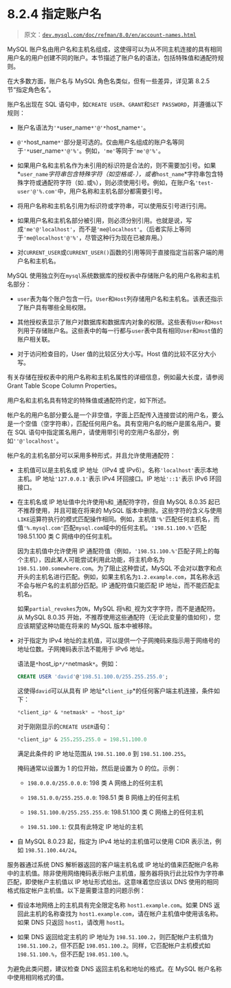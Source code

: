 # 8.2.4 指定账户名

> 原文：[`dev.mysql.com/doc/refman/8.0/en/account-names.html`](https://dev.mysql.com/doc/refman/8.0/en/account-names.html)

MySQL 账户名由用户名和主机名组成，这使得可以为从不同主机连接的具有相同用户名的用户创建不同的账户。本节描述了账户名的语法，包括特殊值和通配符规则。

在大多数方面，账户名与 MySQL 角色名类似，但有一些差异，详见第 8.2.5 节“指定角色名”。

账户名出现在 SQL 语句中，如`CREATE USER`、`GRANT`和`SET PASSWORD`，并遵循以下规则：

+   账户名语法为`'*`user_name`*'@'*`host_name`*'`。

+   `@'*`host_name`*'`部分是可选的。仅由用户名组成的账户名等同于`'*`user_name`*'@'%'`。例如，`'me'`等同于`'me'@'%'`。

+   如果用户名和主机名作为未引用的标识符是合法的，则不需要加引号。如果*`user_name`*字符串包含特殊字符（如空格或`-`），或者*`host_name`*字符串包含特殊字符或通配符字符（如`.`或`%`），则必须使用引号。例如，在账户名`'test-user'@'%.com'`中，用户名称和主机名部分都需要引号。

+   将用户名称和主机名引用为标识符或字符串，可以使用反引号进行引用。

+   如果用户名和主机名部分被引用，则必须分别引用。也就是说，写成`'me'@'localhost'`，而不是`'me@localhost'`。（后者实际上等同于`'me@localhost'@'%'`，尽管这种行为现在已被弃用。）

+   对`CURRENT_USER`或`CURRENT_USER()`函数的引用等同于直接指定当前客户端的用户名和主机名。

MySQL 使用独立列在`mysql`系统数据库的授权表中存储账户名的用户名称和主机名部分：

+   `user`表为每个账户包含一行。`User`和`Host`列存储用户名和主机名。该表还指示了账户具有哪些全局权限。

+   其他授权表显示了账户对数据库和数据库内对象的权限。这些表有`User`和`Host`列用于存储账户名。这些表中的每一行都与`user`表中具有相同`User`和`Host`值的账户相关联。

+   对于访问检查目的，User 值的比较区分大小写。Host 值的比较不区分大小写。

有关存储在授权表中的用户名称和主机名属性的详细信息，例如最大长度，请参阅 Grant Table Scope Column Properties。

用户名和主机名具有特定的特殊值或通配符约定，如下所述。

帐户名的用户名部分要么是一个非空值，字面上匹配传入连接尝试的用户名，要么是一个空值（空字符串），匹配任何用户名。具有空用户名的帐户是匿名用户。要在 SQL 语句中指定匿名用户，请使用带引号的空用户名部分，例如`''@'localhost'`。

帐户名的主机名部分可以采用多种形式，并且允许使用通配符：

+   主机值可以是主机名或 IP 地址（IPv4 或 IPv6）。名称`'localhost'`表示本地主机。IP 地址`'127.0.0.1'`表示 IPv4 环回接口。IP 地址`'::1'`表示 IPv6 环回接口。

+   在主机名或 IP 地址值中允许使用`%`和`_`通配符字符，但自 MySQL 8.0.35 起已不推荐使用，并且可能在将来的 MySQL 版本中删除。这些字符的含义与使用`LIKE`运算符执行的模式匹配操作相同。例如，主机值`'%'`匹配任何主机名，而值`'%.mysql.com'`匹配`mysql.com`域中的任何主机。`'198.51.100.%'`匹配 198.51.100 类 C 网络中的任何主机。

    因为主机值中允许使用 IP 通配符值（例如，`'198.51.100.%'`匹配子网上的每个主机），因此某人可能尝试利用此功能，将主机命名为`198.51.100.somewhere.com`。为了阻止这种尝试，MySQL 不会对以数字和点开头的主机名进行匹配。例如，如果主机名为`1.2.example.com`，其名称永远不会与帐户名的主机部分匹配。IP 通配符值只能匹配 IP 地址，而不能匹配主机名。

    如果`partial_revokes`为`ON`，MySQL 将`%`和`_`视为文字字符，而不是通配符。从 MySQL 8.0.35 开始，不推荐使用这些通配符（无论此变量的值如何），您应该期望这种功能在将来的 MySQL 版本中被移除。

+   对于指定为 IPv4 地址的主机值，可以提供一个子网掩码来指示用于网络号的地址位数。子网掩码表示法不能用于 IPv6 地址。

    语法是`*`host_ip`*/*`netmask`*`。例如：

    ```sql
    CREATE USER 'david'@'198.51.100.0/255.255.255.0';
    ```

    这使得`david`可以从具有 IP 地址*`client_ip`*的任何客户端主机连接，条件如下：

    ```sql
    *client_ip* & *netmask* = *host_ip*
    ```

    对于刚刚显示的`CREATE USER`语句：

    ```sql
    *client_ip* & 255.255.255.0 = 198.51.100.0
    ```

    满足此条件的 IP 地址范围从 `198.51.100.0` 到 `198.51.100.255`。

    掩码通常以设置为 1 的位开始，然后是设置为 0 的位。示例：

    +   `198.0.0.0/255.0.0.0`: 198 类 A 网络上的任何主机

    +   `198.51.0.0/255.255.0.0`: 198.51 类 B 网络上的任何主机

    +   `198.51.100.0/255.255.255.0`: 198.51.100 类 C 网络上的任何主机

    +   `198.51.100.1`: 仅具有此特定 IP 地址的主机

+   自 MySQL 8.0.23 起，指定为 IPv4 地址的主机值可以使用 CIDR 表示法，例如 `198.51.100.44/24`。

服务器通过系统 DNS 解析器返回的客户端主机名或 IP 地址的值来匹配帐户名称中的主机值。除非使用网络掩码表示帐户主机值，服务器将执行此比较作为字符串匹配，即使帐户主机值以 IP 地址形式给出。这意味着您应该以 DNS 使用的相同格式指定帐户主机值。以下是需要注意的问题示例：

+   假设本地网络上的主机具有完全限定名称 `host1.example.com`。如果 DNS 返回此主机的名称查找为 `host1.example.com`，请在帐户主机值中使用该名称。如果 DNS 只返回 `host1`，请改用 `host1`。

+   如果 DNS 返回给定主机的 IP 地址为 `198.51.100.2`，则匹配帐户主机值为 `198.51.100.2`，但不匹配 `198.051.100.2`。同样，它匹配帐户主机模式如 `198.51.100.%`，但不匹配 `198.051.100.%`。

为避免此类问题，建议检查 DNS 返回主机名和地址的格式。在 MySQL 帐户名称中使用相同格式的值。
